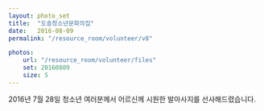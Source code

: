 ```yaml
---
layout: photo_set
title:  "도솔청소년문화의집"
date:   2016-08-09
permalink: "/resource_room/volunteer/v8"

photos:
    url: "/resource_room/volunteer/files"
    set: 20160809
    size: 5
---
```


2016년 7월 28일 청소년 여러분께서 어르신께 시원한 발마사지를 선사해드렸습니다.
